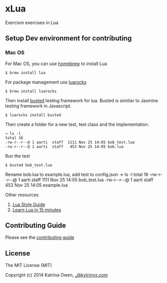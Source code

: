 # xLua

Exercism exercises in Lua

## Setup Dev environment for contributing

### Mac OS

For Mac OS, you can use [homebrew][1] to install Lua 

    $ brew install lua

For package management use [luarocks][2]

    $ brew install luarocks

Then install [busted][3] testing framework for lua. Busted is similiar to Jasmine testing framework in Javascript.

    $ luarocks install busted
    
Then create a folder for a new test, test class and the implementation.
    
    → ls -l
    total 16
    -rw-r--r--@ 1 aarti  staff  1111 Nov 25 14:05 bob_test.lua
    -rw-r--r--@ 1 aarti  staff   453 Nov 25 14:05 bob.lua
    
Run the test    
   
    $ busted bob_test.lua 
        
Rename bob.lua to example.lua, add test to config.json
    → ls -l
    total 16
    -rw-r--r--@ 1 aarti  staff  1111 Nov 25 14:05 bob_test.lua
    -rw-r--r--@ 1 aarti  staff   453 Nov 25 14:05 example.lua
   
Other resources

  1. [Lua Style Guide][4]
  2. [Learn Lua in 15 minutes][5] 

## Contributing Guide

Please see the [contributing guide](https://github.com/exercism/x-api/blob/master/CONTRIBUTING.md#the-exercise-data)

## License

The MIT License (MIT)

Copyright (c) 2014 Katrina Owen, _@kytrinyx.com

[1]: http://brew.sh/
[2]: http://luarocks.org/
[3]: http://olivinelabs.com/busted/
[4]: https://github.com/Olivine-Labs/lua-style-guide
[5]: http://tylerneylon.com/a/learn-lua/
